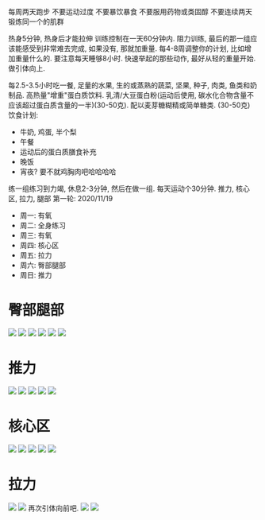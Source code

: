 每周两天跑步
不要运动过度
不要暴饮暴食
不要服用药物或类固醇
不要连续两天锻炼同一个的肌群

热身5分钟, 热身后才能拉伸
训练控制在一天60分钟内. 
阻力训练, 最后的那一组应该能感受到非常难去完成, 如果没有, 那就加重量. 
每4-8周调整你的计划, 比如增加重量什么的. 
要注意每天睡够8小时. 
快速举起的那些动作, 最好从轻的重量开始. 
做引体向上. 

每2.5-3.5小时吃一餐, 足量的水果, 生的或蒸熟的蔬菜, 坚果, 种子, 肉类, 鱼类和奶制品. 
高热量"增重"蛋白质饮料. 
乳清/大豆蛋白粉(运动后使用, 碳水化合物含量不应该超过蛋白质含量的一半)(30-50克). 配以麦芽糖糊精或简单糖类. (30-50克)
饮食计划: 
- 牛奶, 鸡蛋, 半个梨
- 午餐
- 运动后的蛋白质膳食补充
- 晚饭
- 宵夜? 要不就鸡胸肉吧哈哈哈哈

练一组练习到力竭, 休息2-3分钟, 然后在做一组. 每天运动个30分钟. 
推力, 核心区, 拉力, 腿部
第一轮: 2020/11/19
- 周一: 有氧
- 周二: 全身练习
- 周三: 有氧
- 周四: 核心区
- 周五: 拉力
- 周六: 臀部腿部
- 周日: 推力

# 臀部腿部

![](/picture/2020-11-23-16-33-47.png)
![](/picture/2020-11-23-16-35-56.png)
![](/picture/2020-11-23-16-36-06.png)
![](/picture/2020-11-23-16-22-36.png)
![](/picture/2020-11-23-16-34-45.png)
![](/picture/2020-11-23-16-34-07.png)

# 推力

![](assets/2020-11-20-14-53-58.png)
![](assets/2020-11-20-14-54-30.png)
![](assets/2020-11-20-14-54-45.png)
![](assets/2020-11-20-14-54-54.png)
![](assets/2020-11-20-14-55-03.png)

# 核心区

![](assets/2020-11-20-15-03-21.png)
![](assets/2020-11-20-15-05-05.png)
![](assets/2020-11-20-15-06-13.png)
![](assets/2020-11-20-15-07-44.png)
![](assets/2020-11-20-15-11-14.png)

# 拉力

![](/picture/2020-11-22-16-20-28.png)
![](/picture/2020-11-22-16-29-36.png)
再次引体向前吧. 
![](/picture/2020-11-22-16-27-54.png)
![](/picture/2020-11-22-16-31-30.png)






